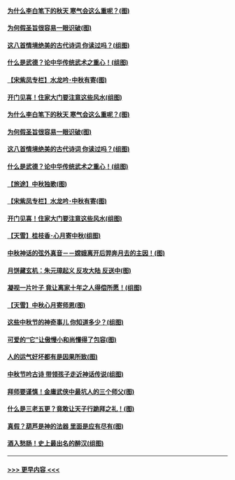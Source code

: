 #### [为什么李白笔下的秋天 寒气会这么重呢？(图)](../pages/p7/905581.md?t=09142033) 
#### [为何假圣旨很容易一眼识破(图)](../pages/p7/906472.md?t=09142033) 
#### [这八首情境绝美的古代诗词 你读过吗？(组图)](../pages/p7/904852.md?t=09142033) 
#### [什么是武德？论中华传统武术之重心！(组图)](../pages/p7/906297.md?t=09142033) 
#### [【宋紫凤专栏】水龙吟･中秋有寄(图)](../pages/p7/907242.md?t=09142033) 
#### [开门见喜！住家大门要注意这些风水(组图)](../pages/p7/887510.md?t=09142033) 
#### [为什么李白笔下的秋天 寒气会这么重呢？(图)](../pages/p7/905581.md?t=09142033) 
#### [为何假圣旨很容易一眼识破(图)](../pages/p7/906472.md?t=09142033) 
#### [这八首情境绝美的古代诗词 你读过吗？(组图)](../pages/p7/904852.md?t=09142033) 
#### [什么是武德？论中华传统武术之重心！(组图)](../pages/p7/906297.md?t=09142033) 
#### [【旅途】中秋独歌(图)](../pages/p7/907261.md?t=09142033) 
#### [【宋紫凤专栏】水龙吟･中秋有寄(图)](../pages/p7/907242.md?t=09142033) 
#### [开门见喜！住家大门要注意这些风水(组图)](../pages/p7/887510.md?t=09142033) 
#### [【天雪】桂枝香･心月寄中秋(组图)](../pages/p7/907083.md?t=09142033) 
#### [中秋神话的弦外真音－－嫦娥离开后羿奔月去的主因！(图)](../pages/p7/906786.md?t=09142033) 
#### [月饼藏玄机：朱元璋起义 反攻大陆 反送中(图)](../pages/p7/906910.md?t=09142033) 
#### [凝视一片叶子 竟让离家十年之人得偿所愿！(组图)](../pages/p7/906191.md?t=09142033) 
#### [【天雪】中秋心月寄师恩(图)](../pages/p7/907075.md?t=09142033) 
#### [这些中秋节的神奇事儿 你知道多少？(组图)](../pages/p7/906789.md?t=09142033) 
#### [可爱的“它”让傲慢小和尚懂得了包容(图)](../pages/p7/906973.md?t=09142033) 
#### [人的运气好坏都有是因果所致(图)](../pages/p7/906555.md?t=09142033) 
#### [中秋节吟古诗 带领孩子走近神话传说(组图)](../pages/p7/906776.md?t=09142033) 
#### [拜师要谨慎！金庸武侠中最坑人的三个师父(图)](../pages/p7/892847.md?t=09142033) 
#### [什么是三老五更？竟敢让天子行跪拜之礼！(图)](../pages/p7/906907.md?t=09142033) 
#### [真假？葫芦是神的法器 里面是应有尽有(图)](../pages/p7/905582.md?t=09142033) 
#### [酒入愁肠！史上最出名的醉汉(组图)](../pages/p7/905435.md?t=09142033) 

----
#### [ >>> 更早内容 <<< ](../indexes/p7-earlier.md)

